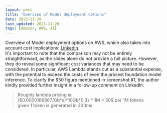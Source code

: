 ```yaml
---
layout: post
title: "Overview of Model deployment options"
date: 2023-11-29
last_updated: 2023-11-29
tags: [Amazon, AWS, AI]
---
```


Overview of Model deployment options on AWS, which also takes into account cost implications: [LinkedIn](https://www.linkedin.com/posts/ryfeus_mongodb-awscommunity-llms-activity-7135391192397082624-VhgT?utm_source=share&utm_medium=member_desktop). \
It's important to note that the comparison may not be entirely straightforward, as the slides alone do not provide a full picture. However, they do reveal some significant cost variances that may need to be considered. In particular, AWS Lambda stands out as a substantial expense, with the potential to exceed the costs of even the priciest foundation model inference. To clarify the $50 figure mentioned in screenshot #1, the author kindly provided further insight in a follow-up comment on LinkedIn:
> Roughly lambda pricing is: \
\(\$0.0000166667\/Gb*s\)\*10Gb\*0.3s * 1M = 50\$ per 1M tokens \
given 1 token is generated in 300ms